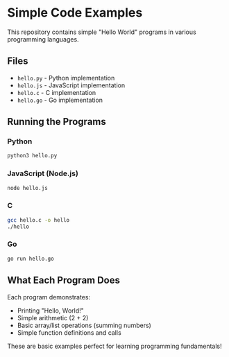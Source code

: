 # Simple Code Examples

This repository contains simple "Hello World" programs in various programming languages.

## Files

- `hello.py` - Python implementation
- `hello.js` - JavaScript implementation  
- `hello.c` - C implementation
- `hello.go` - Go implementation

## Running the Programs

### Python
```bash
python3 hello.py
```

### JavaScript (Node.js)
```bash
node hello.js
```

### C
```bash
gcc hello.c -o hello
./hello
```

### Go
```bash
go run hello.go
```

## What Each Program Does

Each program demonstrates:
- Printing "Hello, World!"
- Simple arithmetic (2 + 2)
- Basic array/list operations (summing numbers)
- Simple function definitions and calls

These are basic examples perfect for learning programming fundamentals!